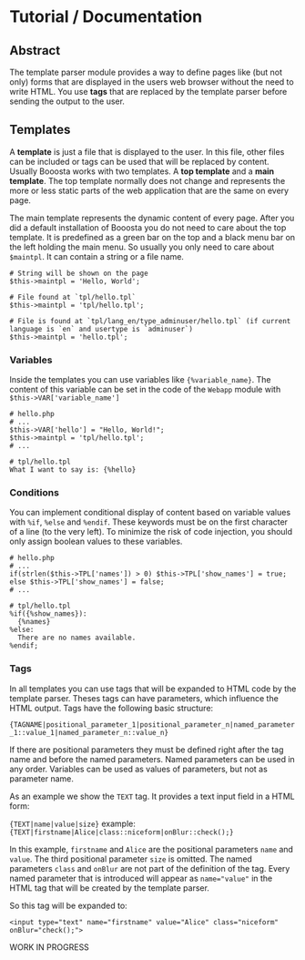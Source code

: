 # Tutorial / Documentation

## Abstract

The template parser module provides a way to define pages like (but not only) forms that are displayed in the
users web browser without the need to write HTML. You use __tags__ that are replaced by the template parser
before sending the output to the user.

## Templates

A __template__ is just a file that is displayed to the user. In this file, other files can be included or tags 
can be used that will be replaced by content. Usually Booosta works with two templates. A __top template__ and a 
__main template__. The top template normally does not change and represents the more or less static parts of
the web application that are the same on every page.

The main template represents the dynamic content of every page. After you did a default installation of Booosta
you do not need to care about the top template. It is predefined as a green bar on the top and a black menu bar
on the left holding the main menu. So usually you only need to care about `$maintpl`. It can contain a string or
a file name.

```
# String will be shown on the page
$this->maintpl = 'Hello, World';

# File found at `tpl/hello.tpl` 
$this->maintpl = 'tpl/hello.tpl';

# File is found at `tpl/lang_en/type_adminuser/hello.tpl` (if current language is `en` and usertype is `adminuser`)
$this->maintpl = 'hello.tpl';
```

### Variables

Inside the templates you can use variables like `{%variable_name}`. The content of this variable can be set in
the code of the `Webapp` module with `$this->VAR['variable_name']`
```
# hello.php
# ...
$this->VAR['hello'] = "Hello, World!";
$this->maintpl = 'tpl/hello.tpl';
# ...

# tpl/hello.tpl
What I want to say is: {%hello}
```

### Conditions

You can implement conditional display of content based on variable values with `%if`, `%else` and `%endif`. These
keywords must be on the first character of a line (to the very left). To minimize the risk of code injection,
you should only assign boolean values to these variables.

```
# hello.php
# ...
if(strlen($this->TPL['names']) > 0) $this->TPL['show_names'] = true;
else $this->TPL['show_names'] = false;
# ...

# tpl/hello.tpl
%if({%show_names}):
  {%names}
%else:
  There are no names available.
%endif;
```

### Tags

In all templates you can use tags that will be expanded to HTML code by the template parser. Theses tags can have
parameters, which influence the HTML output. Tags have the following basic structure:

`{TAGNAME|positional_parameter_1|positional_parameter_n|named_parameter_1::value_1|named_parameter_n::value_n}`

If there are positional parameters they must be defined right after the tag name and before the named parameters.
Named parameters can be used in any order. Variables can be used as values of parameters, but not as parameter name.

As an example we show the `TEXT` tag. It provides a text input field in a HTML form:

`{TEXT|name|value|size}`
example:
`{TEXT|firstname|Alice|class::niceform|onBlur::check();}`

In this example, `firstname` and `Alice` are the positional parameters `name` and `value`. The third positional
parameter `size` is omitted. The named parameters `class` and `onBlur` are not part of the definition of the tag.
Every named parameter that is introduced will appear as `name="value"` in the HTML tag that will be created by
the template parser.

So this tag will be expanded to:

`<input type="text" name="firstname" value="Alice" class="niceform" onBlur="check();">`


WORK IN PROGRESS
